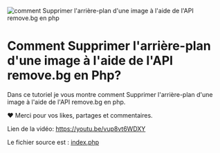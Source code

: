 ![comment Supprimer l'arrière-plan d'une image à l'aide de l'API remove.bg en php](https://img.youtube.com/vi/vup8vt6WDXY/maxresdefault.jpg "emichel dev")

# Comment Supprimer l'arrière-plan d'une image à l'aide de l'API remove.bg en Php?

Dans ce tutoriel je vous montre comment Supprimer l'arrière-plan d'une image à l'aide de l'API remove.bg en php.

❤️ Merci pour vos likes, partages et commentaires.

Lien de la vidéo: https://youtu.be/vup8vt6WDXY

Le fichier source est : [index.php](index.php "fichier source")
